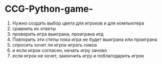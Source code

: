 # CCG-Python-game-
1. Нужно создать выбор цвета для игроков и для компьютера  ﻿
2. сравнить их ответы
3. проверить игра выиграна, проиграна итд
4. Повторить эти степы пока игра не будет выиграна или проиграна
5. спросить хочет ли игрок играть снвоа 
6. и если игрок согласен, начать игру заново
8. если игрок не хочет, закончить игру и поблагодарить игрок
